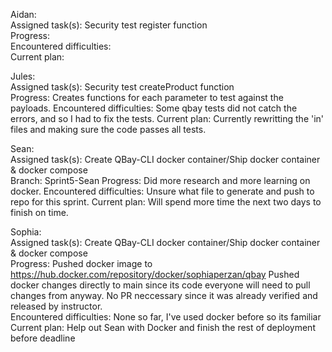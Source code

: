 Aidan:  
  Assigned task(s):  Security test register function  
  Progress:  
  Encountered difficulties:  
  Current plan:  
  
Jules:  
  Assigned task(s):  Security test createProduct function  
  Progress:  Creates functions for each parameter to test against the payloads.
  Encountered difficulties:  Some qbay tests did not catch the errors, and so I had to fix the tests.
  Current plan: Currently rewritting the 'in' files and making sure the code passes all tests.

Sean:  
  Assigned task(s):  Create QBay-CLI docker container/Ship docker container & docker compose  
  Branch:  Sprint5-Sean
  Progress:  Did more research and more learning on docker.
  Encountered difficulties:  Unsure what file to generate and push to repo for this sprint.
  Current plan:  Will spend more time the next two days to finish on time.
  
  
Sophia:  
  Assigned task(s):  Create QBay-CLI docker container/Ship docker container & docker compose  
  Progress:  Pushed docker image to https://hub.docker.com/repository/docker/sophiaperzan/qbay  Pushed docker changes directly to main since its code everyone will need to pull changes from anyway. No PR neccessary since it was already verified and released by instructor.  
  Encountered difficulties:  None so far, I've used docker before so its familiar
  Current plan:  Help out Sean with Docker and finish the rest of deployment before deadline
